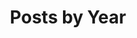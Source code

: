 ---
title: "Posts by Year"
permalink: /year-archive/
layout: posts
author_profile: true
paginate: 10
---